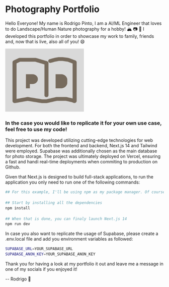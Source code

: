# Photography Portfolio

Hello Everyone!
My name is Rodrigo Pinto, I am a AI/ML Engineer that loves to do Landscape/Human Nature photography for a hobby! 🏔️ 📷 🌳
I developed this portfolio in order to showcase my work to family, friends and, now that is live, also all of you! 😄

<img src="app/icon.jpg" width="250" height="200">

### In the case you would like to replicate it for your own use case, feel free to use my code!

This project was developed utilizing cutting-edge technologies for web development. For both the frontend and backend, Next.js 14 and Tailwind were employed. Supabase was additionally chosen as the main database for photo storage. The project was ultimately deployed on Vercel, ensuring a fast and handi real-time deployments when commiting to production on Github.

Given that Next.js is designed to build full-stack applications, to run the application you only need to run one of the following commands:

```bash
## For this example, I'll be using npm as my package manager. Of course, you can choose whichever tool you're most comfortable with.

## Start by installing all the dependencies
npm install

## When that is done, you can finaly launch Next.js 14
npm run dev
```


In case you also want to replicate the usage of Supabase, please create a .env.local file and add you environment variables as followed:
```bash
SUPABASE_URL=YOUR_SUPABASE_URL
SUPABASE_ANON_KEY=YOUR_SUPABASE_ANON_KEY
```
Thank you for having a look at my portfolio it out and leave me a message in one of my socials if you enjoyed it!

-- Rodrigo 🐥